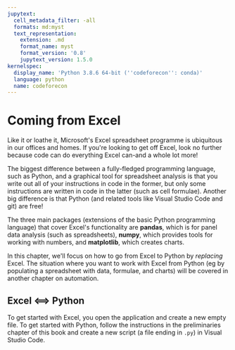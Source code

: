 ```yaml
---
jupytext:
  cell_metadata_filter: -all
  formats: md:myst
  text_representation:
    extension: .md
    format_name: myst
    format_version: '0.8'
    jupytext_version: 1.5.0
kernelspec:
  display_name: 'Python 3.8.6 64-bit (''codeforecon'': conda)'
  language: python
  name: codeforecon
---
```


# Coming from Excel

Like it or loathe it, Microsoft's Excel spreadsheet programme is ubiquitous in our offices and homes. If you're looking to get off Excel, look no further because code can do everything Excel can-and a whole lot more!

The biggest difference between a fully-fledged programming language, such as Python, and a graphical tool for spreadsheet analysis is that you write out all of your instructions in code in the former, but only some instructions are written in code in the latter (such as cell formulae). Another big difference is that Python (and related tools like Visual Studio Code and git) are free!

The three main packages (extensions of the basic Python programming language) that cover Excel's functionality are **pandas**, which is for panel data analysis (such as spreadsheets), **numpy**, which provides tools for working with numbers, and **matplotlib**, which creates charts.

In this chapter, we'll focus on how to go from Excel to Python by *replacing* Excel. The situation where you want to work with Excel from Python (eg by populating a spreadsheet with data, formulae, and charts) will be covered in another chapter on automation.

## Excel <==> Python

To get started with Excel, you open the application and create a new empty file. To get started with Python, follow the instructions in the preliminaries chapter of this book and create a new script (a file ending in `.py`) in Visual Studio Code.
